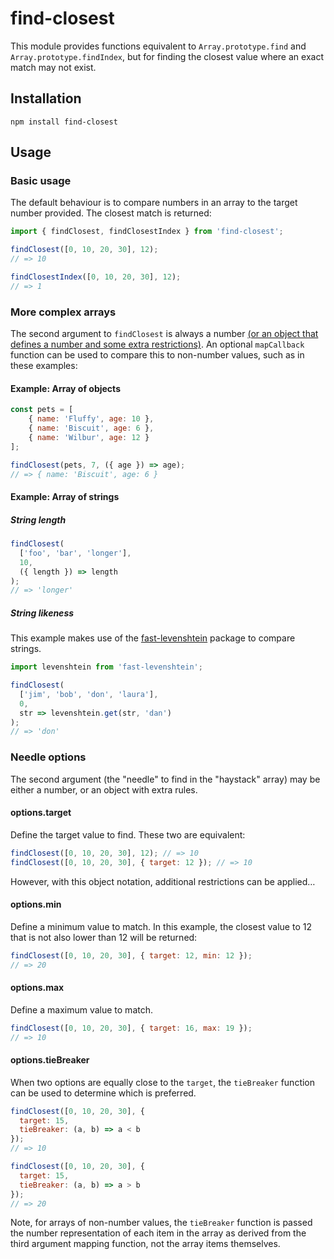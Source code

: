 # find-closest

This module provides functions equivalent to `Array.prototype.find` and `Array.prototype.findIndex`, but for finding the closest value where an exact match may not exist.

## Installation

`npm install find-closest`

## Usage

### Basic usage

The default behaviour is to compare numbers in an array to the target number provided. The closest match is returned:

```javascript
import { findClosest, findClosestIndex } from 'find-closest';

findClosest([0, 10, 20, 30], 12);
// => 10

findClosestIndex([0, 10, 20, 30], 12);
// => 1
```

### More complex arrays

The second argument to `findClosest` is always a number [(or an object that defines a number and some extra restrictions)](#needle-options). An optional `mapCallback` function can be used to compare this to non-number values, such as in these examples:

#### Example: Array of objects

```javascript
const pets = [
    { name: 'Fluffy', age: 10 },
    { name: 'Biscuit', age: 6 },
    { name: 'Wilbur', age: 12 }
];

findClosest(pets, 7, ({ age }) => age);
// => { name: 'Biscuit', age: 6 }
```

#### Example: Array of strings

##### String length

```javascript
findClosest(
  ['foo', 'bar', 'longer'],
  10,
  ({ length }) => length
);
// => 'longer'
```

##### String likeness

This example makes use of the [fast-levenshtein](https://www.npmjs.com/package/fast-levenshtein) package to compare strings.

```javascript
import levenshtein from 'fast-levenshtein';

findClosest(
  ['jim', 'bob', 'don', 'laura'],
  0,
  str => levenshtein.get(str, 'dan')
);
// => 'don'
```

### Needle options

The second argument (the "needle" to find in the "haystack" array) may be either a number, or an object with extra rules.

#### options.target

Define the target value to find. These two are equivalent:

```javascript
findClosest([0, 10, 20, 30], 12); // => 10
findClosest([0, 10, 20, 30], { target: 12 }); // => 10
```

However, with this object notation, additional restrictions can be applied…

#### options.min

Define a minimum value to match. In this example, the closest value to 12 that is not also lower than 12 will be returned:

```javascript
findClosest([0, 10, 20, 30], { target: 12, min: 12 });
// => 20
```

#### options.max

Define a maximum value to match.

```javascript
findClosest([0, 10, 20, 30], { target: 16, max: 19 });
// => 10
```

#### options.tieBreaker

When two options are equally close to the `target`, the `tieBreaker` function can be used to determine which is preferred.

```javascript
findClosest([0, 10, 20, 30], {
  target: 15,
  tieBreaker: (a, b) => a < b
});
// => 10

findClosest([0, 10, 20, 30], {
  target: 15,
  tieBreaker: (a, b) => a > b
});
// => 20
```

Note, for arrays of non-number values, the `tieBreaker` function is passed the number representation of each item in the array as derived from the third argument mapping function, not the array items themselves.

